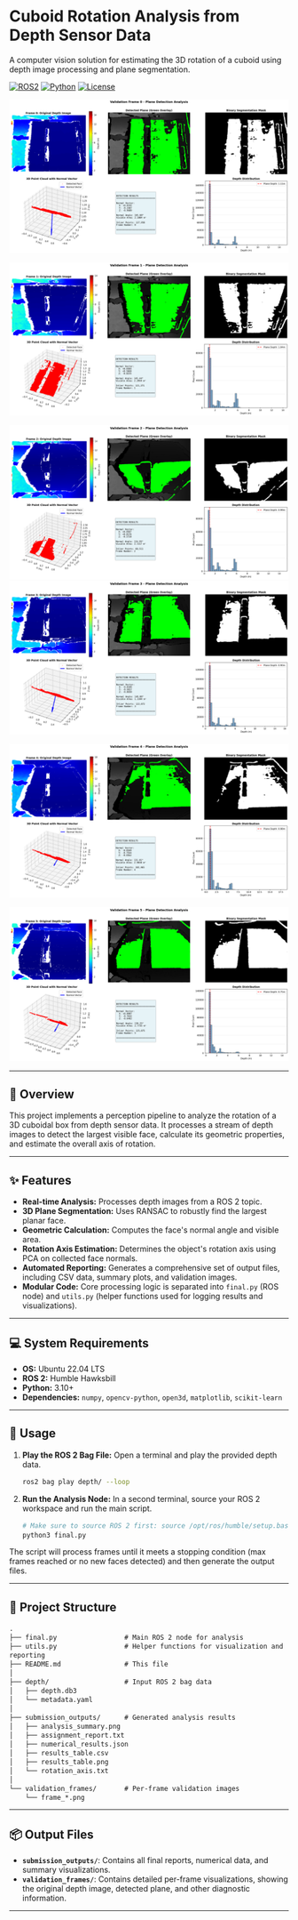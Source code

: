 # Cuboid Rotation Analysis from Depth Sensor Data

A computer vision solution for estimating the 3D rotation of a cuboid using depth image processing and plane segmentation.

[![ROS2](https://img.shields.io/badge/ROS2-Humble-blue)](https://docs.ros.org/en/humble/)
[![Python](https://img.shields.io/badge/Python-3.10+-green)](https://www.python.org/)
[![License](https://img.shields.io/badge/License-MIT-yellow)](LICENSE)

![alt text](validation_frames/frame_000_validation.png) 

![alt text](validation_frames/frame_001_validation.png) 

![alt text](validation_frames/frame_002_validation.png) ![alt text](validation_frames/frame_003_validation.png) 

![alt text](validation_frames/frame_004_validation.png) 

![alt text](validation_frames/frame_005_validation.png)

---

## 🎯 Overview

This project implements a perception pipeline to analyze the rotation of a 3D cuboidal box from depth sensor data. It processes a stream of depth images to detect the largest visible face, calculate its geometric properties, and estimate the overall axis of rotation.

---

## ✨ Features

- **Real-time Analysis:** Processes depth images from a ROS 2 topic.
- **3D Plane Segmentation:** Uses RANSAC to robustly find the largest planar face.
- **Geometric Calculation:** Computes the face's normal angle and visible area.
- **Rotation Axis Estimation:** Determines the object's rotation axis using PCA on collected face normals.
- **Automated Reporting:** Generates a comprehensive set of output files, including CSV data, summary plots, and validation images.
- **Modular Code:** Core processing logic is separated into `final.py` (ROS node) and `utils.py` (helper functions used for logging results and visualizations).

---

## 💻 System Requirements

- **OS:** Ubuntu 22.04 LTS
- **ROS 2:** Humble Hawksbill
- **Python:** 3.10+
- **Dependencies:** `numpy`, `opencv-python`, `open3d`, `matplotlib`, `scikit-learn`

---

## 🚀 Usage

1.  **Play the ROS 2 Bag File:**
    Open a terminal and play the provided depth data.
    ```bash
    ros2 bag play depth/ --loop
    ```

2.  **Run the Analysis Node:**
    In a second terminal, source your ROS 2 workspace and run the main script.
    ```bash
    # Make sure to source ROS 2 first: source /opt/ros/humble/setup.bash
    python3 final.py
    ```

The script will process frames until it meets a stopping condition (max frames reached or no new faces detected) and then generate the output files.

---

## 📁 Project Structure

```
.
├── final.py                 # Main ROS 2 node for analysis
├── utils.py                 # Helper functions for visualization and reporting
├── README.md                # This file
│
├── depth/                   # Input ROS 2 bag data
│   ├── depth.db3
│   └── metadata.yaml
│
├── submission_outputs/      # Generated analysis results
│   ├── analysis_summary.png
│   ├── assignment_report.txt
│   ├── numerical_results.json
│   ├── results_table.csv
│   ├── results_table.png
│   └── rotation_axis.txt
│
└── validation_frames/       # Per-frame validation images
    └── frame_*.png
```

---

## 📦 Output Files

- **`submission_outputs/`**: Contains all final reports, numerical data, and summary visualizations.
- **`validation_frames/`**: Contains detailed per-frame visualizations, showing the original depth image, detected plane, and other diagnostic information.

---